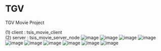 # TGV
TGV Movie Project

(1) client : tsis_movie_client</br>
(2) server : tsis_movie_server_node
![image](https://user-images.githubusercontent.com/22411296/116198276-b765a600-a770-11eb-9e36-6ebf7b97c931.png)
![image](https://user-images.githubusercontent.com/22411296/116198371-d401de00-a770-11eb-90a3-87d8faba7672.png)
![image](https://user-images.githubusercontent.com/22411296/116198440-e7ad4480-a770-11eb-9e80-41f61d50ccf1.png)
![image](https://user-images.githubusercontent.com/22411296/116198538-06134000-a771-11eb-8f7e-2f8beb6b5c70.png)
![image](https://user-images.githubusercontent.com/22411296/116198578-15928900-a771-11eb-8b13-30a15537c6f9.png)
![image](https://user-images.githubusercontent.com/22411296/116198618-217e4b00-a771-11eb-9da1-46d5a4c7b956.png)
![image](https://user-images.githubusercontent.com/22411296/116198655-2f33d080-a771-11eb-9c73-6816f6388259.png)
![image](https://user-images.githubusercontent.com/22411296/116198688-3bb82900-a771-11eb-8272-27d72c22950e.png)
![image](https://user-images.githubusercontent.com/22411296/116198723-483c8180-a771-11eb-984f-c4639dae68fd.png)
![image](https://user-images.githubusercontent.com/22411296/116198764-54284380-a771-11eb-9b6b-165aa1a1292e.png)
